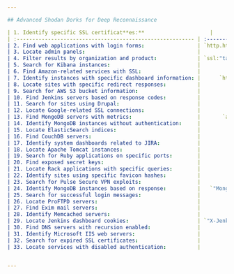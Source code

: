 ```yaml
---   

## Advanced Shodan Dorks for Deep Reconnaissance

| 1. Identify specific SSL certificat**es:**                     |              `ssl.cert.subject.cn:"target.com"<br>`               |
| :--------------------------------------------------------- | :---------------------------------------------------------------: |
| 2. Find web applications with login forms:                 | `http.html:"Login" http.html:"username" http.html:"password"<br>` |
| 3. Locate admin panels:                                    |                     `http.title:"Admin"<br>`                      |
| 4. Filter results by organization and product:             | `ssl:"target.com" org:"Cloudflare, Inc." product:"nginx" 200<br>` |
| 5. Search for Kibana instances:                            |            `kibana content-length:217 net:"cidr"<br>`             |
| 6. Find Amazon-related services with SSL:                  |                  `org:"Amazon" ssl:"target"<br>`                  |
| 7. Identify instances with specific dashboard information: |      `html:"Dashboard Jenkins" http.component:"jenkins"<br>`      |
| 8. Locate sites with specific redirect responses:          |                   `http.title:"302 Found"<br>`                    |
| 9. Search for AWS S3 bucket information:                   |                     `X-Amz-Bucket-Region<br>`                     |
| 10. Find Jenkins servers based on response codes:          |                        `x-jenkins 200<br>`                        |
| 11. Search for sites using Drupal:                         |                    `X-Generator: Drupal 7<br>`                    |
| 12. Locate Google-related SSL connections:                 |                        `ssl:"Google"<br>`                         |
| 13. Find MongoDB servers with metrics:                     |       `all:"mongodb server information" all:"metrics"<br>`        |
| 14. Identify MongoDB instances without authentication:     |         `port:27017 -all:"partially" all:"fs.files"<br>`          |
| 15. Locate ElasticSearch indices:                          |              `port:"9200" all:"elastic indices"<br>`              |
| 16. Find CouchDB servers:                                  |                      `product:"CouchDB"<br>`                      |
| 17. Identify system dashboards related to JIRA:            |             `title:"system dashboard" html:jira<br>`              |
| 18. Locate Apache Tomcat instances:                        |                   `product:"apache tomcat"<br>`                   |
| 19. Search for Ruby applications on specific ports:        |                `http.component:ruby port:3000<br>`                |
| 20. Find exposed secret keys:                              |                   `html:"secret_key_base"<br>`                    |
| 21. Locate Rack applications with specific queries:        |              `http.html:QUERY ssl:"domain.com"<br>`               |
| 22. Identify sites using specific favicon hashes:          |               `http.favicon.hash:81586312 200<br>`                |
| 23. Search for Pulse Secure VPN exploits:                  |           `html:/dana-na/ Pulse Secure VPN exploit<br>`           |
| 24. Identify MongoDB instances based on response:          |   `"MongoDB Server Information" port:27017 -authentication<br>`   |
| 25. Search for successful login messages:                  |            `"220" "230 Login successful." port:21<br>`            |
| 26. Locate ProFTPD servers:                                |                       `proftpd port:21<br>`                       |
| 27. Find Exim mail servers:                                |                  `port:"25" product:"exim"<br>`                   |
| 28. Identify Memcached servers:                            |              `port:"11211" product:"Memcached"<br>`               |
| 29. Locate Jenkins dashboard cookies:                      | `"X-Jenkins" "Set-Cookie: JSESSIONID" http.title:"Dashboard"<br>` |
| 30. Find DNS servers with recursion enabled:               |                `"port: 53" Recursion: Enabled<br>`                |
| 31. Identify Microsoft IIS web servers:                    |                `product:"Microsoft IIS httpd"<br>`                |
| 32. Search for expired SSL certificates:                   |                    `ssl.cert.expired:true<br>`                    |
| 33. Locate services with disabled authentication:          |             `"Authentication: disabled" port:445<br>`             |


---
```


